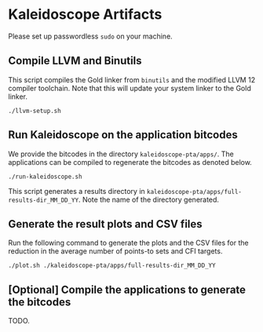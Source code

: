 # Kaleidoscope Artifacts


Please set up passwordless `sudo` on your machine.

## Compile LLVM and Binutils

This script compiles the Gold linker from `binutils` and the modified LLVM 12
compiler toolchain. Note that this will update your system linker to the Gold
linker.

`./llvm-setup.sh`

## Run Kaleidoscope on the application bitcodes

We provide the bitcodes in the directory `kaleidoscope-pta/apps/`. The 
applications can be compiled to regenerate the bitcodes as denoted below.

`./run-kaleidoscope.sh`

This script generates a results directory in
`kaleidoscope-pta/apps/full-results-dir_MM_DD_YY`. Note the name of the
directory generated. 


## Generate the result plots and CSV files

Run the following command to generate the plots and the CSV files for the reduction
in the average number of points-to sets and CFI targets. 

`./plot.sh ./kaleidoscope-pta/apps/full-results-dir_MM_DD_YY`

## [Optional] Compile the applications to generate the bitcodes

TODO.
